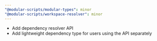 ```yaml
---
"@modular-scripts/modular-types": minor
"@modular-scripts/workspace-resolver": minor
---
```


- Add dependency resolver API
- Add lightweight dependency type for users using the API separately
